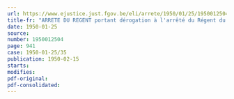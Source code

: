 ```yaml
---
url: https://www.ejustice.just.fgov.be/eli/arrete/1950/01/25/1950012504/justel
title-fr: "ARRETE DU REGENT portant dérogation à l'arrêté du Régent du 23 janvier 1948 relatif à la déclaration de stock et au remboursement de certaines interventions gouvernementales en matière de ravitaillement"
date: 1950-01-25
source:
number: 1950012504
page: 941
case: 1950-01-25/35
publication: 1950-02-15
starts:
modifies:
pdf-original:
pdf-consolidated:
---
```


